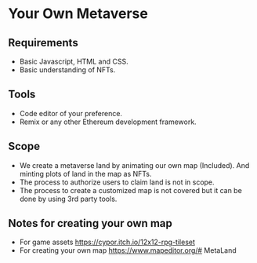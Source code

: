 # Your Own Metaverse
## Requirements
- Basic Javascript, HTML and CSS.
- Basic understanding of NFTs.
## Tools
- Code editor of your preference.
- Remix or any other Ethereum development framework.
## Scope
- We create a metaverse land by animating our own map (Included). And minting plots of land in the map as NFTs.
- The process to authorize users to claim land is not in scope.
- The process to create a customized map is not covered but it can be done by using 3rd party tools.
## Notes for creating your own map
- For game assets https://cypor.itch.io/12x12-rpg-tileset
- For creating your own map https://www.mapeditor.org/# MetaLand
